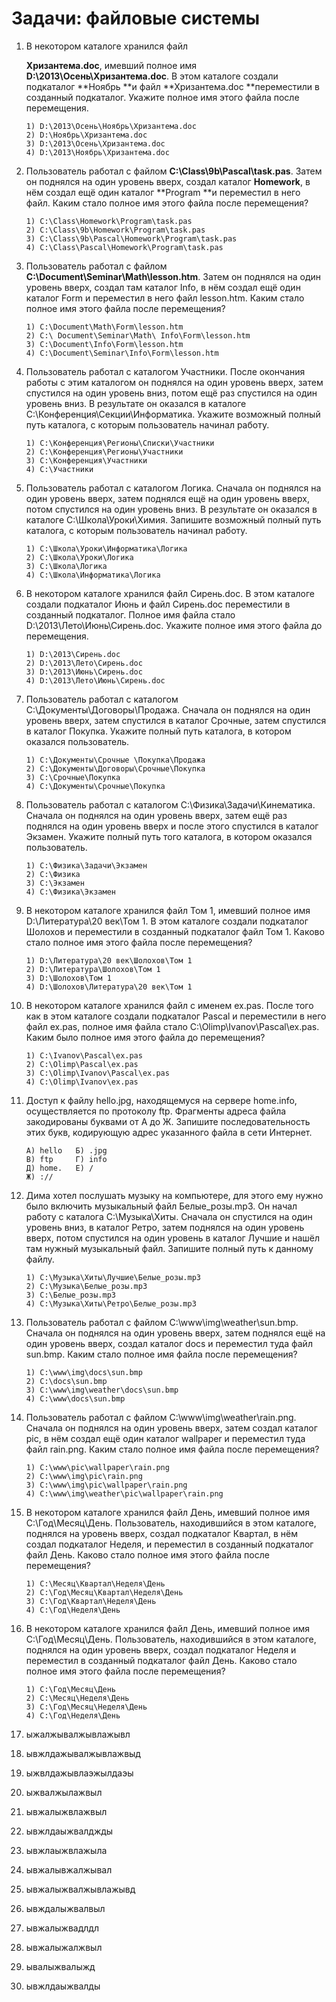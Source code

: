 # Задачи: файловые системы

1. В некотором каталоге хранился файл

   **Хризантема.doc**, имевший полное имя **D:\2013\Осень\Хризантема.doc**. В этом каталоге создали подкаталог **Ноябрь **и файл **Хризантема.doc **переместили в созданный подкаталог. Укажите полное имя этого файла после перемещения.

   ```
   1) D:\2013\Осень\Ноябрь\Хризантема.doc
   2) D:\Ноябрь\Хризантема.doc   
   3) D:\2013\Осень\Хризантема.doc   
   4) D:\2013\Ноябрь\Хризантема.doc
   ```

2. Пользователь работал с файлом **C:\Class\9b\Pascal\task.pas**. Затем он поднялся на один уровень вверх, создал каталог **Homework**, в нём создал ещё один каталог **Program **и переместил в него файл. Каким стало полное имя этого файла после перемещения?

   ```
   1) C:\Class\Homework\Program\task.pas   
   2) C:\Class\9b\Homework\Program\task.pas
   3) C:\Class\9b\Pascal\Homework\Program\task.pas   
   4) C:\Class\Pascal\Homework\Program\task.pas
   ```

3. Пользователь работал с файлом **C:\Document\Seminar\Math\lesson.htm**. Затем он поднялся на один уровень вверх, создал там каталог Info, в нём создал ещё один каталог Form и переместил в него файл lesson.htm. Каким стало полное имя этого файла после перемещения?

   ```
   1) C:\Document\Math\Form\lesson.htm   
   2) C:\ Document\Seminar\Math\ Info\Form\lesson.htm   
   3) C:\Document\Info\Form\lesson.htm   
   4) C:\Document\Seminar\Info\Form\lesson.htm
   ```

4. Пользователь работал с каталогом Участники. После окончания работы с этим каталогом он поднялся на один уровень вверх, затем спустился на один уровень вниз, потом ещё раз спустился на один уровень вниз. В результате он оказался в каталоге C:\Конференция\Секции\Информатика. Укажите возможный полный путь каталога, с которым пользователь начинал работу.

   ```
   1) C:\Конференция\Регионы\Списки\Участники   
   2) C:\Конференция\Регионы\Участники   
   3) C:\Конференция\Участники   
   4) C:\Участники
   ```

5. Пользователь работал с каталогом Логика. Сначала он поднялся на один уровень вверх, затем поднялся ещё на один уровень вверх, потом спустился на один уровень вниз. В результате он оказался в каталоге C:\Школа\Уроки\Химия. Запишите возможный полный путь каталога, с которым пользователь начинал работу.

   ```
   1) C:\Школа\Уроки\Информатика\Логика   
   2) C:\Школа\Уроки\Логика   
   3) C:\Школа\Логика   
   4) C:\Школа\Информатика\Логика
   ```

6. В некотором каталоге хранился файл Сирень.doc. В этом каталоге создали подкаталог Июнь и файл Сирень.doc переместили в созданный подкаталог. Полное имя файла стало D:\2013\Лето\Июнь\Сирень.doc. Укажите полное имя этого файла до перемещения.

   ```
   1) D:\2013\Сирень.doc   
   2) D:\2013\Лето\Сирень.doc   
   3) D:\2013\Июнь\Сирень.doc   
   4) D:\2013\Лето\Июнь\Сирень.doc
   ```

7. Пользователь работал с каталогом C:\Документы\Договоры\Продажа. Сначала он поднялся на один уровень вверх, затем спустился в каталог Срочные, затем спустился в каталог Покупка. Укажите полный путь каталога, в котором оказался пользователь.

   ```
   1) C:\Документы\Срочные \Покупка\Продажа   
   2) C:\Документы\Договоры\Срочные\Покупка   
   3) C:\Срочные\Покупка   
   4) C:\Документы\Срочные\Покупка
   ```

8. Пользователь работал с каталогом C:\Физика\Задачи\Кинематика. Сначала он поднялся на один уровень вверх, затем ещё раз поднялся на один уровень вверх и после этого спустился в каталог Экзамен. Укажите полный путь того каталога, в котором оказался пользователь.

   ```
   1) С:\Физика\Задачи\Экзамен   
   2) С:\Физика   
   3) С:\Экзамен   
   4) С:\Физика\Экзамен
   ```

9. В некотором каталоге хранился файл Том 1, имевший полное имя D:\Литература\20 век\Том 1. В этом каталоге создали подкаталог Шолохов и переместили в созданный подкаталог файл Том 1. Каково стало полное имя этого файла после перемещения?

   ```
   1) D:\Литература\20 век\Шолохов\Том 1   
   2) D:\Литература\Шолохов\Том 1   
   3) D:\Шолохов\Том 1   
   4) D:\Шолохов\Литература\20 век\Том 1
   ```

10. В некотором каталоге хранился файл с именем ex.pas. После того как в этом каталоге создали подкаталог Pascal и переместили в него файл ex.pas, полное имя файла стало C:\Olimp\Ivanov\Pascal\ex.pas. Каким было полное имя этого файла до перемещения?

    ```
    1) C:\Ivanov\Pascal\ex.pas   
    2) C:\Olimp\Pascal\ex.pas   
    3) C:\Olimp\Ivanov\Pascal\ex.pas   
    4) C:\Olimp\Ivanov\ex.pas
    ```

11. Доступ к файлу hello.jpg, находящемуся на сервере home.info, осуществляется по протоколу ftp. Фрагменты адреса файла закодированы буквами от А до Ж. Запишите последовательность этих букв, кодирующую адрес указанного файла в сети Интернет.

    ```
    А) hello   Б) .jpg
    В) ftp     Г) info
    Д) home.   Е) /
    Ж) ://
    ```

12. Дима хотел послушать музыку на компьютере, для этого ему нужно было включить музыкальный файл Белые\_розы.mp3. Он начал работу с каталога С:\Музыка\Хиты. Сначала он спустился на один уровень вниз, в каталог Ретро, затем поднялся на один уровень вверх, потом спустился на один уровень в каталог Лучшие и нашёл там нужный музыкальный файл. Запишите полный путь к данному файлу.

    ```
    1) С:\Музыка\Хиты\Лучшие\Белые_розы.mp3   
    2) С:\Музыка\Белые_розы.mp3   
    3) С:\Белые_розы.mp3  
    4) С:\Музыка\Хиты\Ретро\Белые_розы.mp3
    ```

13. Пользователь работал с файлом C:\www\img\weather\sun.bmp. Сначала он поднялся на один уровень вверх, затем поднялся ещё на один уровень вверх, создал каталог docs и переместил туда файл sun.bmp. Каким стало полное имя файла после перемещения?

    ```
    1) C:\www\img\docs\sun.bmp   
    2) C:\docs\sun.bmp   
    3) С:\www\img\weather\docs\sun.bmp   
    4) C:\www\docs\sun.bmp
    ```

14. Пользователь работал с файлом C:\www\img\weather\rain.png. Сначала он поднялся на один уровень вверх, затем создал каталог ріс, в нём создал ещё один каталог wallpaper и переместил туда файл rain.png. Каким стало полное имя файла после перемещения?

    ```
    1) C:\www\pic\wallpaper\rain.png   
    2) C:\www\img\pic\rain.png   
    3) С:\www\img\pic\wallpaper\rain.png   
    4) С:\www\img\weather\pic\wallpaper\rain.png
    ```

15. В некотором каталоге хранился файл День, имевший полное имя C:\Год\Месяц\День. Пользователь, находившийся в этом каталоге, поднялся на уровень вверх, создал подкаталог Квартал, в нём создал подкаталог Неделя, и переместил в созданный подкаталог файл День. Каково стало полное имя этого файла после перемещения?

    ```
    1) C:\Месяц\Квартал\Неделя\День   
    2) C:\Год\Месяц\Квартал\Неделя\День   
    3) C:\Год\Квартал\Неделя\День   
    4) C:\Год\Неделя\День
    ```

16. В некотором каталоге хранился файл День, имевший полное имя С:\Год\Месяц\День. Пользователь, находившийся в этом каталоге, поднялся на один уровень вверх, создал подкаталог Неделя и переместил в созданный подкаталог файл День. Каково стало полное имя этого файла после перемещения?

    ```
    1) С:\Год\Месяц\День   
    2) С:\Месяц\Неделя\День   
    3) С:\Год\Месяц\Неделя\День   
    4) С:\Год\Неделя\День   
    ```

17. ыжалжывалжывлажывл

18. ывжлдажывалжывлажвыд

19. ыжвлдажывлаэжылдаэы

20. ыжвалжылажвыл

21. ывжалыжвлажвыл
22. ывжлдаыжвалджды
23. ывжлаыжвлажыла
24. ывжалывжалжывал
25. ывжалыжвалжывлажывд
26. ывждалыжвалвыл
27. ывжалыжвадлдл
28. ывжалыжалжвыл
29. ывалыжвалыжд
30. ывжлдаыжвалды



